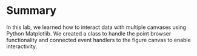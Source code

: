 # Summary

In this lab, we learned how to interact data with multiple canvases using Python Matplotlib. We created a class to handle the point browser functionality and connected event handlers to the figure canvas to enable interactivity.
